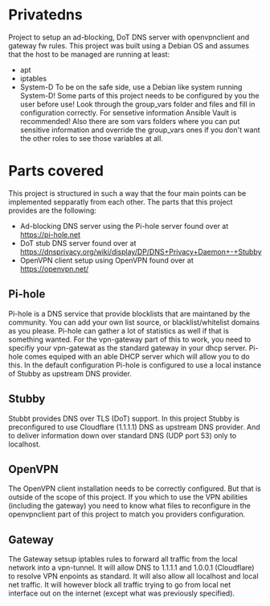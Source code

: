# Privatedns
Project to setup an ad-blocking, DoT DNS server with openvpnclient and gateway fw rules.
This project was built using a Debian OS and assumes that the host to be managed are running at least:
* apt
* iptables
* System-D
To be on the safe side, use a Debian like system running System-D!
Some parts of this project needs to be configured by you the user before use! Look through the group_vars folder and files and fill in configuration correctly. For sensetive information Ansible Vault is recommended! Also there are som vars folders where you can put sensitive information and override the group_vars ones if you don't want the other roles to see those variables at all.

# Parts covered
This project is structured in such a way that the four main points can be implemented sepparatly from each other.
The parts that this project provides are the following:
* Ad-blocking DNS server using the Pi-hole server found over at https://pi-hole.net 
* DoT stub DNS server found over at https://dnsprivacy.org/wiki/display/DP/DNS+Privacy+Daemon+-+Stubby
* OpenVPN client setup using OpenVPN found over at https://openvpn.net/

## Pi-hole
Pi-hole is a DNS service that provide blocklists that are maintaned by the community. You can add your own list source, or blacklist/whitelist domains as you please. Pi-hole can gather a lot of statistics as well if that is something wanted. For the vpn-gateway part of this to work, you need to specifiy your vpn-gatewat as the standard gateway in your dhcp server. Pi-hole comes equiped with an able DHCP server which will allow you to do this. In the default configuration Pi-hole is configured to use a local instance of Stubby as upstream DNS provider.

## Stubby
Stubbt provides DNS over TLS (DoT) support. In this project Stubby is preconfigured to use Cloudflare (1.1.1.1) DNS as upstream DNS provider. And to deliver information down over standard DNS (UDP port 53) only to localhost.

## OpenVPN
The OpenVPN client installation needs to be correctly configured. But that is outside of the scope of this project. If you which to use the VPN abilities (including the gateway) you need to know what files to reconfigure in the openvpnclient part of this project to match you providers configuration.

## Gateway
The Gateway setsup iptables rules to forward all traffic from the local network into a vpn-tunnel. It will allow DNS to 1.1.1.1 and 1.0.0.1 (Cloudflare) to resolve VPN enpoints as standard. It will also allow all localhost and local net traffic. It will however block all traffic trying to go from local net interface out on the internet (except what was previously specified).
